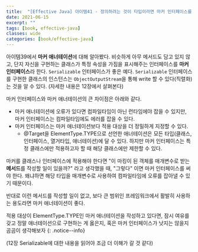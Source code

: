 ```yaml
---
title:  "[Effective Java] 아이템41 - 정의하려는 것이 타입이라면 마커 인터페이스를 사용하라"
date: 2021-06-15
excerpt: ""
tags: [book, effective-java]
classes: wide
categories: [book/effective-java]
---
```


아이템39에서 **마커 애너테이션**에 대해 알아봤다. 비슷하게 아무 메서드도 담고 있지 않고, 단지 자신을 구현하는 클래스가 특정 속성을 가짐을 표시해주는 인터페이스를 **마커 인터페이스**라 한다. `Serializable` 인터페이스가 좋은 예다. `Serializable` 인터페이스를 구현한 클래스의 인스턴스는 `ObjectOutputStream`을 통해 write 할 수 있다(직렬화)는 것을 알 수 있다. (자세한 내용은 12장에서 살펴본다)

마커 인터페이스와 마커 애너테이션의 큰 차이점은 아래와 같다.
- 마커 애너테이션에 오류가 있다면 컴파일타임이 아닌 런타임에야 잡을 수 있지만, 마커 인터페이스는 컴파일타임에도 에러를 잡을 수 있다.
- 마커 인터페이스는 마커 애너테이션보다 적용 대상을 더 정밀하게 지정할 수 있다.
  - @Target을 ElementType.TYPE으로 선언한 애너테이션은 모든 타입(클래스, 인터페이스, 열거타입, 애너테이션)에 달 수 있다. 하지만 마커 인터페이스는 특정 클래스에만 적용하고자 할 때 해당 클래스에만 제한할 수 있다.

마커를 클래스나 인터페이스에 적용해야 한다면 "이 마킹이 된 객체를 매개변수로 받는 **메서드**를 작성할 일이 있을까?" 라고 생각했을 때, "그렇다" 이면 마커 인터페이스를 써야 한다. 왜냐하면 해당 타입을 매개변수로 사용하여 컴파일타임에 오류를 잡아낼 수 있기 때문이다.

반대로 이런 메서드를 작성할 일이 없고, 보다 큰 범위인 프레임워크에서 활발히 사용하는 용도라면 마커 애너테이션이 좋다.

적용 대상이 ElementType.TYPE인 마커 애너테이션을 작성하고 있다면, 잠시 여유를 갖고 정말 애너테이션으로 구현하는 게 옳은지, 혹은 마커 인터페이스가 낫지는 않을지 곰곰이 생각해보자
{: .notice--info}

(12장 Serializable에 대한 내용을 읽어야 조금 더 이해가 갈 것 같다)
